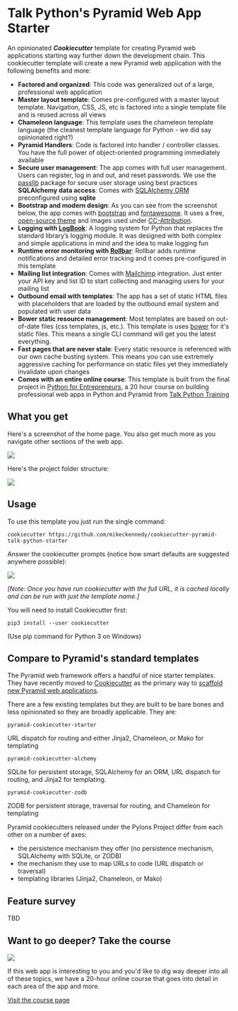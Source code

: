 # Talk Python's Pyramid Web App Starter

An opinionated **_Cookiecutter_** template for creating Pyramid web applications starting way further down the development chain. This cookiecutter template will create a new Pyramid web application with the following benefits and more:

* **Factored and organized**: This code was generalized out of a large, professional web application
* **Master layout template**: Comes pre-configured with a master layout template. Navigation, CSS, JS, etc is factored into a single template file and is reused across all views
* **Chameleon language**: This template uses the chameleon template language (the cleanest template language for Python - we did say opinionated right?)
* **Pyramid Handlers**: Code is factored into handler / controller classes. You have the full power of object-oriented programming immediately available
* **Secure user management**: The app comes with full user management. Users can register, log in and out, and reset passwords. We use the [passlib](https://passlib.readthedocs.io/en/stable/) package for secure user storage using best practices
**SQLAlchemy data access**: Comes with [SQLAlchemy ORM](https://www.sqlalchemy.org/) preconfigured using **sqlite**
* **Bootstrap and modern design**: As you can see from the screenshot below, the app comes with [bootstrap](https://getbootstrap.com/) and [fontawesome](http://fontawesome.io/). It uses a free, [open-source theme](https://startbootstrap.com/template-overviews/landing-page/) and images used under [CC-Attribution](https://creativecommons.org/licenses/by-sa/2.0/).
* **Logging with [LogBook](https://logbook.readthedocs.io/en/stable/)**: A logging system for Python that replaces the standard library’s logging module. It was designed with both complex and simple applications in mind and the idea to make logging fun
* **Runtime error monitoring with [Rollbar](https://rollbar.com)**: Rollbar adds runtime notifications and detailed error tracking and it comes pre-configured in this template
* **Mailing list integration**: Comes with [Mailchimp](https://mailchimp.com/) integration. Just enter your API key and list ID to start collecting and managing users for your mailing list
* **Outbound email with templates**: The app has a set of static HTML files with placeholders that are loaded by the outbound email system and populated with user data
* **Bower static resource management**: Most templates are based on out-of-date files (css templates, js, etc.). This template is uses [bower](https://bower.io/) for it's static files. This means a single CLI command will get you the latest everything.
* **Fast pages that are never stale**: Every static resource is referenced with our own cache busting system. This means you can use extremely aggressive caching for performance on static files yet they immediately invalidate upon changes
* **Comes with an entire online course**: This template is built from the final project in [Python for Entrepreneurs](https://training.talkpython.fm/courses/explore_entrepreneurs/python-for-entrepreneurs-build-and-launch-your-online-business), a 20 hour course on building professional web apps in Python and Pyramid from [Talk Python Training](https://training.talkpython.fm/)

## What you get

Here's a screenshot of the home page. You also get much more as you navigate other sections of the web app.

![](https://raw.githubusercontent.com/mikeckennedy/cookiecutter-pyramid-talk-python-starter/master/readme_resources/app-screenshot.png)

Here's the project folder structure:

![](https://raw.githubusercontent.com/mikeckennedy/cookiecutter-pyramid-talk-python-starter/master/readme_resources/project-structure.png)

## Usage

To use this template you just run the single command:

```
cookiecutter https://github.com/mikeckennedy/cookiecutter-pyramid-talk-python-starter
```

Answer the cookiecutter prompts (notice how smart defaults are suggested anywhere possible):

![](https://raw.githubusercontent.com/mikeckennedy/cookiecutter-pyramid-talk-python-starter/master/readme_resources/template-execution-trimmed.png)

*[Note: Once you have run cookiecutter with the full URL, it is cached locally and can be run with just the template name.]*

You will need to install Cookiecutter first:

```
pip3 install --user cookiecutter
```

(Use pip command for Python 3 on Windows)

## Compare to Pyramid's standard templates

The Pyramid web framework offers a handful of nice starter templates. They have recently moved to [Cookiecutter](https://cookiecutter.readthedocs.io) as the primary way to [scaffold new Pyramid web applications](http://docs.pylonsproject.org/projects/pyramid/en/latest/narr/project.html#pyramid-cookiecutters).

There are a few existing templates but they are built to be bare bones and less opinionated so they are broadly applicable. They are:

`pyramid-cookiecutter-starter`

URL dispatch for routing and either Jinja2, Chameleon, or Mako for templating

`pyramid-cookiecutter-alchemy`

SQLite for persistent storage, SQLAlchemy for an ORM, URL dispatch for routing, and Jinja2 for templating.

`pyramid-cookiecutter-zodb`

ZODB for persistent storage, traversal for routing, and Chameleon for templating

Pyramid cookiecutters released under the Pylons Project differ from each other on a number of axes:

* the persistence mechanism they offer (no persistence mechanism, SQLAlchemy with SQLite, or ZODB)
* the mechanism they use to map URLs to code (URL dispatch or traversal)
* templating libraries (Jinja2, Chameleon, or Mako)

## Feature survey

TBD

## Want to go deeper? Take the course

[![](https://raw.githubusercontent.com/mikeckennedy/cookiecutter-pyramid-talk-python-starter/master/readme_resources/course.png)](https://training.talkpython.fm/courses/explore_entrepreneurs/python-for-entrepreneurs-build-and-launch-your-online-business)

If this web app is interesting to you and you'd like to dig way deeper into all of these topics, we have a 20-hour online course that goes into detail in each area of the app and more.

[Visit the course page](https://training.talkpython.fm/courses/explore_entrepreneurs/python-for-entrepreneurs-build-and-launch-your-online-business)

